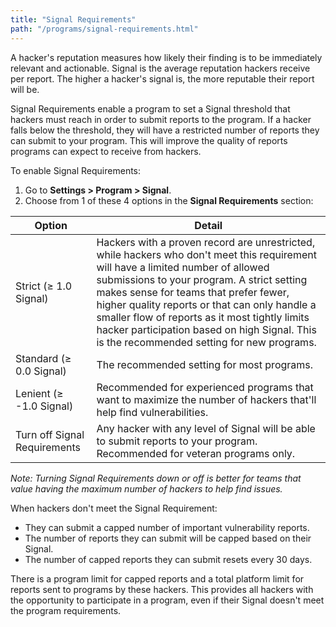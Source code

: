 ```yaml
---
title: "Signal Requirements"
path: "/programs/signal-requirements.html"
---
```


A hacker's reputation measures how likely their finding is to be immediately relevant and actionable. Signal is the average reputation hackers receive per report. The higher a hacker's signal is, the more reputable their report will be. 

Signal Requirements enable a program to set a Signal threshold that hackers must reach in order to submit reports to the program. If a hacker falls below the threshold, they will have a restricted number of reports they can submit to your program. This will improve the quality of reports programs can expect to receive from hackers. 

To enable Signal Requirements:
1. Go to **Settings > Program > Signal**. 
2. Choose from 1 of these 4 options in the **Signal Requirements** section: 

Option | Detail
------ | ------
Strict (≥ 1.0 Signal) | Hackers with a proven record are unrestricted, while hackers who don't meet this requirement will have a limited number of allowed submissions to your program. A strict setting makes sense for teams that prefer fewer, higher quality reports or that can only handle a smaller flow of reports  as it most tightly limits hacker participation based on high Signal. This is the recommended setting for new programs.
Standard (≥ 0.0 Signal) | The recommended setting for most programs. 
Lenient (≥ -1.0 Signal) | Recommended for experienced programs that want to maximize the number of hackers that'll help find vulnerabilities. 
Turn off Signal Requirements | Any hacker with any level of Signal will be able to submit reports to your program. Recommended for veteran programs only. 

*Note: Turning Signal Requirements down or off is better for teams that value having the maximum number of hackers to help find issues.*

When hackers don't meet the Signal Requirement:
* They can submit a capped number of important vulnerability reports.
* The number of reports they can submit will be capped based on their Signal. 
* The number of capped reports they can submit resets every 30 days.

There is a program limit for capped reports and a total platform limit for reports sent to programs by these hackers. This provides all hackers with the opportunity to participate in a program, even if their Signal doesn't meet the program requirements. 

